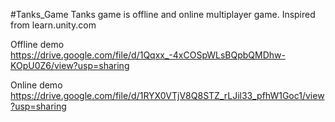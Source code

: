 #Tanks_Game
Tanks game is offline and online multiplayer game.
Inspired from learn.unity.com

Offline demo
https://drive.google.com/file/d/1Qqxx_-4xCOSpWLsBQpbQMDhw-KOpU0Z6/view?usp=sharing

Online demo
https://drive.google.com/file/d/1RYX0VTjV8Q8STZ_rLJil33_pfhW1Goc1/view?usp=sharing
